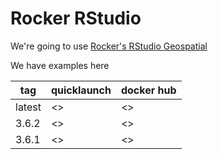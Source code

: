 # Rocker RStudio

We're going to use [Rocker's RStudio Geospatial](https://www.rocker-project.org/images/)

We have examples here

| tag | quicklaunch | docker hub |
|-----|-------------|------------|
| latest | <> | <> |
| 3.6.2 | <> | <> |
| 3.6.1 | <> | <> |
